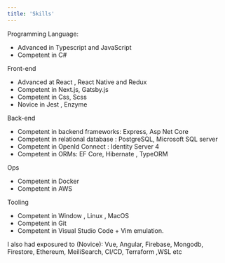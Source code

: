```yaml
---
title: 'Skills'
---
```


Programming Language:

- Advanced in Typescript and JavaScript
- Competent in C#

Front-end

- Advanced at React , React Native and Redux
- Competent in Next.js, Gatsby.js
- Competent in Css, Scss
- Novice in Jest , Enzyme

Back-end

- Competent in backend frameworks: Express, Asp Net Core
- Competent in relational database : PostgreSQL, Microsoft SQL server
- Competent in OpenId Connect : Identity Server 4
- Competent in ORMs: EF Core, Hibernate , TypeORM

Ops

- Competent in Docker
- Competent in AWS

Tooling

- Competent in Window , Linux , MacOS
- Competent in Git
- Competent in Visual Studio Code + Vim emulation.

I also had exposured to (Novice):
Vue, Angular, Firebase, Mongodb, Firestore, Ethereum, MeiliSearch, CI/CD, Terraform ,WSL etc

